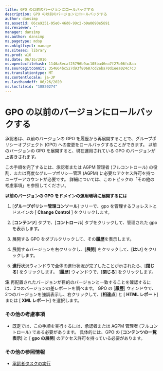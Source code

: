 ```yaml
---
title: GPO の以前のバージョンにロールバックする
description: GPO の以前のバージョンにロールバックする
author: dansimp
ms.assetid: 06ce9251-95e0-46d0-99c2-b9a0690e5891
ms.reviewer: ''
manager: dansimp
ms.author: dansimp
ms.pagetype: mdop
ms.mktglfcycl: manage
ms.sitesec: library
ms.prod: w10
ms.date: 06/16/2016
ms.openlocfilehash: 1146a8ecaf25796b9ac105ba46ea7f27b06fc8aa
ms.sourcegitcommit: 354664bc527d93f80687cd2eba70d1eea024c7c3
ms.translationtype: MT
ms.contentlocale: ja-JP
ms.lasthandoff: 06/26/2020
ms.locfileid: "10820274"
---
```

# GPO の以前のバージョンにロールバックする


承認者は、以前のバージョンの GPO を履歴から再展開することで、グループポリシーオブジェクト (GPO) への変更をロールバックすることができます。 以前のバージョンの GPO を展開すると、現在運用されている GPO のバージョンが上書きされます。

この手順を完了するには、承認者または AGPM 管理者 (フルコントロール) の役割、または高度なグループポリシー管理 (AGPM) に必要なアクセス許可を持つユーザーアカウントが必要です。 詳細については、このトピックの「その他の考慮事項」を参照してください。

**以前のバージョンの GPO をドメインの運用環境に展開するには**

1.  [**グループポリシー管理コンソール**] ツリーで、gpo を管理するフォレストとドメインの [ **Change Control** ] をクリックします。

2.  [**コンテンツ**] タブで、[**コントロール**] タブをクリックして、管理された gpo を表示します。

3.  展開する GPO をダブルクリックして、その**履歴**を表示します。

4.  展開するバージョンを右クリックし、[**展開**] をクリックして、[**はい**] をクリックします。

5.  **進行**状況ウィンドウで全体の進行状況が完了したことが示されたら、[**閉じる**] をクリックします。 [**履歴**] ウィンドウで、[**閉じる**] をクリックします。

**注** 再配置されたバージョンが目的のバージョンと一致することを確認するには、2つのバージョンの差レポートを調べます。 GPO の [**履歴**] ウィンドウで、2つのバージョンを強調表示し、右クリックして、[**相違点**] と [ **HTML レポート**] または [ **XML レポート**] を選択します。

 

### その他の考慮事項

-   既定では、この手順を実行するには、承認者または AGPM 管理者 (フルコントロール) である必要があります。 具体的には、GPO の [**コンテンツの一覧表示**] と [ **gpo の展開**] のアクセス許可を持っている必要があります。

### その他の参照情報

-   [承認者タスクの実行](performing-approver-tasks-agpm40.md)

 

 





